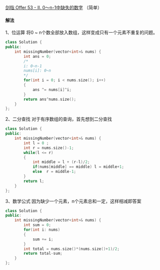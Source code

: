 [剑指 Offer 53 - II. 0～n-1中缺失的数字](https://leetcode-cn.com/problems/que-shi-de-shu-zi-lcof/) （简单）

#### 解法

1、位运算
将0 ~ n个数全部放入数组，这样变成只有一个元素不重复的问题。

```C++
class Solution {
public:
    int missingNumber(vector<int>& nums) {
        int ans = 0;
        /*
        i: 0~n-1
        nums[i]: 0~n
        */
        for(int i = 0; i < nums.size(); i++)
        {
            ans ^= nums[i]^i;
        }
        return ans^nums.size();
    }
};

```

2、二分查找
对于有序数组的查询，首先想到二分查找
```C++
class Solution {
public:
    int missingNumber(vector<int>& nums) {
        int l = 0 ;
        int r = nums.size()-1;
        while(l <= r)
        {
            int middle = l + (r-l)/2;
            if(nums[middle] == middle) l = middle+1;
            else  r = middle-1;
        }
        return l;
    }
};
```


3、数学公式
因为缺少一个元素，n个元素总和一定，这样相减即答案
```C++
class Solution {
public:
    int missingNumber(vector<int>& nums) {
        int sum = 0;
        for(int i: nums)
        {
            sum += i;
        }
        int total = nums.size()*(nums.size()+1)/2;
        return total-sum;
    }
};
```
